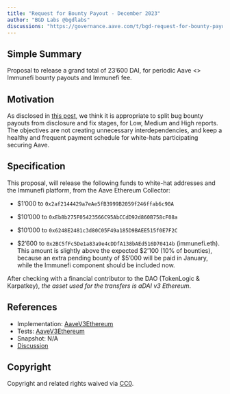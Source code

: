 ```yaml
---
title: "Request for Bounty Payout - December 2023"
author: "BGD Labs @bgdlabs"
discussions: "https://governance.aave.com/t/bgd-request-for-bounty-payout-december-2023/15826"
---
```


## Simple Summary

Proposal to release a grand total of 23’600 DAI, for periodic Aave <> Immunefi bounty payouts and Immunefi fee.

## Motivation

As disclosed in [this post](https://governance.aave.com/t/bgd-aave-immunefi-request-for-bounty-payouts/15751), we think it is appropriate to split bug bounty payouts from disclosure and fix stages, for Low, Medium and High reports.
The objectives are not creating unnecessary interdependencies, and keep a healthy and frequent payment schedule for white-hats participating securing Aave.

## Specification

This proposal, will release the following funds to white-hat addresses and the Immunefi platform, from the Aave Ethereum Collector:

- $1’000 to `0x2af2144429a7eAe5fB3999B2059f246ffab6c90A`

- $10’000 to `0xEb8b275F05423566C95AbCCdD92d860B758cF08a`

- $10’000 to `0x6248E2481c3d80C05F49a185D9BAEE515f0E7F2C`

- $2’600 to `0x2BC5fFc5De1a83a9e4cDDfA138bAEd516D70414b` (immunefi.eth). This amount is slightly above the expected $2’100 (10% of bounties), because an extra pending bounty of $5’000 will be paid in January, while the Immunefi component should be included now.

After checking with a financial contributor to the DAO (TokenLogic & Karpatkey), _the asset used for the transfers is aDAI v3 Ethereum_.

## References

- Implementation: [AaveV3Ethereum](https://github.com/bgd-labs/aave-proposals-v3/blob/main/src/20231213_AaveV3Ethereum_RequestForBountyPayoutDecember2023/AaveV3Ethereum_RequestForBountyPayoutDecember2023_20231213.sol)
- Tests: [AaveV3Ethereum](https://github.com/bgd-labs/aave-proposals-v3/blob/main/src/20231213_AaveV3Ethereum_RequestForBountyPayoutDecember2023/AaveV3Ethereum_RequestForBountyPayoutDecember2023_20231213.t.sol)
- Snapshot: N/A
- [Discussion](https://governance.aave.com/t/bgd-request-for-bounty-payout-december-2023/15826)

## Copyright

Copyright and related rights waived via [CC0](https://creativecommons.org/publicdomain/zero/1.0/).
